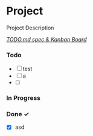 # Project

Project Description

<em>[TODO.md spec & Kanban Board](https://bit.ly/3fCwKfM)</em>

### Todo

- [ ] test  
- [ ] a  
- [ ]   

### In Progress


### Done ✓

- [x] asd  

